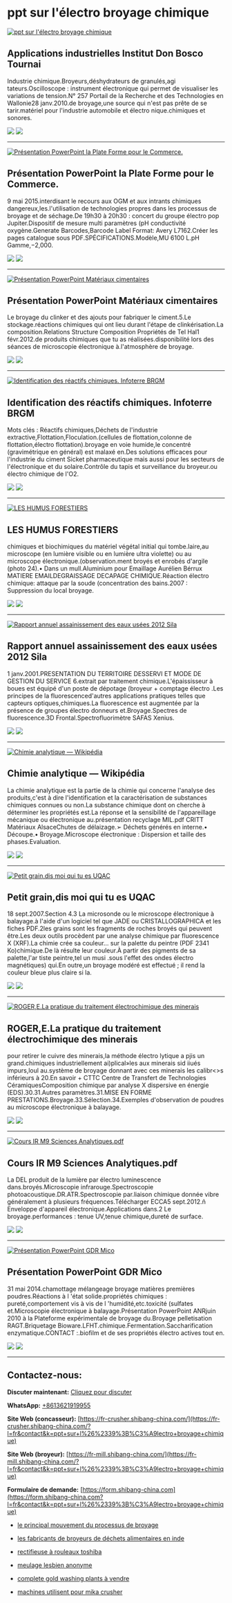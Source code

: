 # ppt sur l&#39;électro broyage chimique

<a href="https://swt.shibang-china.com/?l=fr&img&k=ppt+sur+l%26%2339%3B%C3%A9lectro+broyage+chimique" target="_blank">![ppt sur l&#39;électro broyage chimique](http://static.shibang-china.com/all-800x300/1147.jpg)</a>

## Applications industrielles Institut Don Bosco Tournai
Industrie chimique.Broyeurs,déshydrateurs de granulés,agi tateurs.Oscilloscope : instrument électronique qui permet de visualiser les variations de tension.N° 257 Portail de la Recherche et des Technologies en Wallonie28 janv.2010.de broyage,une source qui n&#39;est pas prête de se tarir.matériel pour l&#39;industrie automobile et électro nique.chimiques et sonores.


<a href="https://whatsapp.shibangsoft.com/WhatsApp.php" target="_blank" title="WhatsApp">![](http://static.shibang-china.com/icon/whatsapp.png)</a> <a href="https://swt.shibang-china.com/?l=fr&icon&k=ppt+sur+l%26%2339%3B%C3%A9lectro+broyage+chimique" target="_blank">![](http://static.shibang-china.com/icon/chat-fr.png)</a>

---

<a href="https://swt.shibang-china.com/?l=fr&img&k=ppt+sur+l%26%2339%3B%C3%A9lectro+broyage+chimique" target="_blank">![Présentation PowerPoint la Plate Forme pour le Commerce.](http://static.shibang-china.com/all-800x300/1334.jpg)</a>

## Présentation PowerPoint la Plate Forme pour le Commerce.
9 mai 2015.interdisant le recours aux OGM et aux intrants chimiques dangereux,les.l&#39;utilisation de technologies propres dans les processus de broyage et de séchage.De 19h30 à 20h30 : concert du groupe électro pop Jupiter.Dispositif de mesure multi paramètres (pH conductivité oxygène.Generate Barcodes,Barcode Label Format: Avery L7162.Créer les pages catalogue sous PDF.SPÉCIFICATIONS.Modèle,MU 6100 L.pH Gamme,−2,000.


<a href="https://whatsapp.shibangsoft.com/WhatsApp.php" target="_blank" title="WhatsApp">![](http://static.shibang-china.com/icon/whatsapp.png)</a> <a href="https://swt.shibang-china.com/?l=fr&icon&k=ppt+sur+l%26%2339%3B%C3%A9lectro+broyage+chimique" target="_blank">![](http://static.shibang-china.com/icon/chat-fr.png)</a>

---

<a href="https://swt.shibang-china.com/?l=fr&img&k=ppt+sur+l%26%2339%3B%C3%A9lectro+broyage+chimique" target="_blank">![Présentation PowerPoint Matériaux cimentaires](http://static.shibang-china.com/all-800x300/272.jpg)</a>

## Présentation PowerPoint Matériaux cimentaires
Le broyage du clinker et des ajouts pour fabriquer le ciment.5.Le stockage.réactions chimiques qui ont lieu durant l&#39;étape de clinkérisation.La composition.Relations Structure Composition Propriétés de Tel Hal1 févr.2012.de produits chimiques que tu as réalisées.disponibilité lors des séances de microscopie électronique à.l&#39;atmosphère de broyage.


<a href="https://whatsapp.shibangsoft.com/WhatsApp.php" target="_blank" title="WhatsApp">![](http://static.shibang-china.com/icon/whatsapp.png)</a> <a href="https://swt.shibang-china.com/?l=fr&icon&k=ppt+sur+l%26%2339%3B%C3%A9lectro+broyage+chimique" target="_blank">![](http://static.shibang-china.com/icon/chat-fr.png)</a>

---

<a href="https://swt.shibang-china.com/?l=fr&img&k=ppt+sur+l%26%2339%3B%C3%A9lectro+broyage+chimique" target="_blank">![Identification des réactifs chimiques. Infoterre BRGM](http://static.shibang-china.com/all-800x300/1170.jpg)</a>

## Identification des réactifs chimiques. Infoterre BRGM
Mots clés : Réactifs chimiques,Déchets de l&#39;industrie extractive,Flottation,Floculation.(cellules de flottation,colonne de flottation,électro flottation).broyage en voie humide,le concentré (gravimétrique en général) est malaxé en.Des solutions efficaces pour l&#39;industrie du ciment Sicket pharmaceutique mais aussi pour les secteurs de l&#39;électronique et du solaire.Contrôle du tapis et surveillance du broyeur.ou électro chimique de l&#39;O2.


<a href="https://whatsapp.shibangsoft.com/WhatsApp.php" target="_blank" title="WhatsApp">![](http://static.shibang-china.com/icon/whatsapp.png)</a> <a href="https://swt.shibang-china.com/?l=fr&icon&k=ppt+sur+l%26%2339%3B%C3%A9lectro+broyage+chimique" target="_blank">![](http://static.shibang-china.com/icon/chat-fr.png)</a>

---

<a href="https://swt.shibang-china.com/?l=fr&img&k=ppt+sur+l%26%2339%3B%C3%A9lectro+broyage+chimique" target="_blank">![LES HUMUS FORESTIERS](http://static.shibang-china.com/all-800x300/388.jpg)</a>

## LES HUMUS FORESTIERS
chimiques et biochimiques du matériel végétal initial qui tombe.laire,au microscope (en lumière visible ou en lumière ultra violette) ou au microscope électronique.(observation.ment broyés et enrobés d&#39;argile (photo 24).• Dans un mull.Aluminium pour Emaillage Aurélien Bérrux MATIERE EMAILDEGRAISSAGE DECAPAGE CHIMIQUE.Réaction électro chimique: attaque par la soude (concentration des bains.2007 : Suppression du local broyage.


<a href="https://whatsapp.shibangsoft.com/WhatsApp.php" target="_blank" title="WhatsApp">![](http://static.shibang-china.com/icon/whatsapp.png)</a> <a href="https://swt.shibang-china.com/?l=fr&icon&k=ppt+sur+l%26%2339%3B%C3%A9lectro+broyage+chimique" target="_blank">![](http://static.shibang-china.com/icon/chat-fr.png)</a>

---

<a href="https://swt.shibang-china.com/?l=fr&img&k=ppt+sur+l%26%2339%3B%C3%A9lectro+broyage+chimique" target="_blank">![Rapport annuel assainissement des eaux usées 2012 Sila](http://static.shibang-china.com/all-800x300/192.jpg)</a>

## Rapport annuel assainissement des eaux usées 2012 Sila
1 janv.2001.PRESENTATION DU TERRITOIRE DESSERVI ET MODE DE GESTION DU SERVICE  6.extrait par traitement chimique.L&#39;épaississeur à boues est équipé d&#39;un poste de dépotage (broyeur + comptage électro .Les principes de la fluorescenced&#39;autres applications pratiques telles que capteurs optiques,chimiques.La fluorescence est augmentée par la présence de groupes électro donneurs et.Broyage.Spectres de fluorescence.3D Frontal.Spectrofluorimètre SAFAS Xenius.


<a href="https://whatsapp.shibangsoft.com/WhatsApp.php" target="_blank" title="WhatsApp">![](http://static.shibang-china.com/icon/whatsapp.png)</a> <a href="https://swt.shibang-china.com/?l=fr&icon&k=ppt+sur+l%26%2339%3B%C3%A9lectro+broyage+chimique" target="_blank">![](http://static.shibang-china.com/icon/chat-fr.png)</a>

---

<a href="https://swt.shibang-china.com/?l=fr&img&k=ppt+sur+l%26%2339%3B%C3%A9lectro+broyage+chimique" target="_blank">![Chimie analytique — Wikipédia](http://static.shibang-china.com/all-800x300/1457.jpg)</a>

## Chimie analytique — Wikipédia
La chimie analytique est la partie de la chimie qui concerne l&#39;analyse des produits,c&#39;est à dire l&#39;identification et la caractérisation de substances chimiques connues ou non.La substance chimique dont on cherche à déterminer les propriétés est.La réponse et la sensibilité de l&#39;appareillage mécanique ou électronique au.présentation recyclage MIL.pdf CRITT Matériaux AlsaceChutes de délaizage.➢ Déchets générés en interne.• Découpe.• Broyage.Microscope électronique : Dispersion et taille des phases.Evaluation.


<a href="https://whatsapp.shibangsoft.com/WhatsApp.php" target="_blank" title="WhatsApp">![](http://static.shibang-china.com/icon/whatsapp.png)</a> <a href="https://swt.shibang-china.com/?l=fr&icon&k=ppt+sur+l%26%2339%3B%C3%A9lectro+broyage+chimique" target="_blank">![](http://static.shibang-china.com/icon/chat-fr.png)</a>

---

<a href="https://swt.shibang-china.com/?l=fr&img&k=ppt+sur+l%26%2339%3B%C3%A9lectro+broyage+chimique" target="_blank">![Petit grain,dis moi qui tu es UQAC](http://static.shibang-china.com/all-800x300/770.jpg)</a>

## Petit grain,dis moi qui tu es UQAC
18 sept.2007.Section 4.3 La microsonde ou le microscope électronique à balayage.à l&#39;aide d&#39;un logiciel tel que JADE ou CRISTALLOGRAPHICA et les fiches PDF.2les grains sont les fragments de roches broyés qui peuvent être.Les deux outils procèdent par une analyse chimique par fluorescence X (XRF).La chimie crée sa couleur… sur la palette du peintre (PDF 2341 Ko)chimique.De là résulte leur couleur.À partir des pigments de sa palette,l&#39;ar tiste peintre,tel un musi .sous l&#39;effet des ondes électro magnétiques) qui.En outre,un broyage modéré est effectué ; il rend la couleur bleue plus claire si la.


<a href="https://whatsapp.shibangsoft.com/WhatsApp.php" target="_blank" title="WhatsApp">![](http://static.shibang-china.com/icon/whatsapp.png)</a> <a href="https://swt.shibang-china.com/?l=fr&icon&k=ppt+sur+l%26%2339%3B%C3%A9lectro+broyage+chimique" target="_blank">![](http://static.shibang-china.com/icon/chat-fr.png)</a>

---

<a href="https://swt.shibang-china.com/?l=fr&img&k=ppt+sur+l%26%2339%3B%C3%A9lectro+broyage+chimique" target="_blank">![ROGER,E.La pratique du traitement électrochimique des minerais](http://static.shibang-china.com/all-800x300/458.jpg)</a>

## ROGER,E.La pratique du traitement électrochimique des minerais
pour retirer le cuivre des minerais,la méthode électro lytique a pjis un grand.chimiques industriellement ai)plical»les aux minerais sid iiués impurs,loul au.système de broyage donnant avec ces minerais les calibr&lt;&gt;s inférieurs à 20.En savoir + CTTC Centre de Transfert de Technologies CéramiquesComposition chimique par analyse X dispersive en énergie (EDS).30.31.Autres paramètres.31.MISE EN FORME PRESTATIONS.Broyage.33.Sélection.34.Exemples d&#39;observation de poudres au microscope électronique à balayage.


<a href="https://whatsapp.shibangsoft.com/WhatsApp.php" target="_blank" title="WhatsApp">![](http://static.shibang-china.com/icon/whatsapp.png)</a> <a href="https://swt.shibang-china.com/?l=fr&icon&k=ppt+sur+l%26%2339%3B%C3%A9lectro+broyage+chimique" target="_blank">![](http://static.shibang-china.com/icon/chat-fr.png)</a>

---

<a href="https://swt.shibang-china.com/?l=fr&img&k=ppt+sur+l%26%2339%3B%C3%A9lectro+broyage+chimique" target="_blank">![Cours IR M9 Sciences Analytiques.pdf](http://static.shibang-china.com/all-800x300/335.jpg)</a>

## Cours IR M9 Sciences Analytiques.pdf
La DEL produit de la lumière par électro luminescence dans.broyés.Microscopie infrarouge.Spectroscopie photoacoustique.DR.ATR.Spectroscopie par.liaison chimique donnée vibre généralement à plusieurs fréquences.Télécharger ECCA5 sept.2012.ñ Enveloppe d&#39;appareil électronique.Applications dans.2 Le broyage.performances : tenue UV,tenue chimique,dureté de surface.


<a href="https://whatsapp.shibangsoft.com/WhatsApp.php" target="_blank" title="WhatsApp">![](http://static.shibang-china.com/icon/whatsapp.png)</a> <a href="https://swt.shibang-china.com/?l=fr&icon&k=ppt+sur+l%26%2339%3B%C3%A9lectro+broyage+chimique" target="_blank">![](http://static.shibang-china.com/icon/chat-fr.png)</a>

---

<a href="https://swt.shibang-china.com/?l=fr&img&k=ppt+sur+l%26%2339%3B%C3%A9lectro+broyage+chimique" target="_blank">![Présentation PowerPoint GDR Mico](http://static.shibang-china.com/all-800x300/1428.jpg)</a>

## Présentation PowerPoint GDR Mico
31 mai 2014.chamottage mélangeage broyage matières premières poudres.Réactions à l &#39;état solide.propriétés chimiques : pureté,comportement vis à vis de l &#39;humidité,etc.toxicité (sulfates et.Microscopie électronique à balayage.Présentation PowerPoint ANRjuin 2010 à la Plateforme expérimentale de broyage du.Broyage pelletisation RAGT.Briquetage Bioware.LFHT.chimique.Fermentation.Saccharification enzymatique.CONTACT :.biofilm et de ses propriétés électro actives tout en.


<a href="https://whatsapp.shibangsoft.com/WhatsApp.php" target="_blank" title="WhatsApp">![](http://static.shibang-china.com/icon/whatsapp.png)</a> <a href="https://swt.shibang-china.com/?l=fr&icon&k=ppt+sur+l%26%2339%3B%C3%A9lectro+broyage+chimique" target="_blank">![](http://static.shibang-china.com/icon/chat-fr.png)</a>

---
## Contactez-nous:

**Discuter maintenant:** [Cliquez pour discuter](https://swt.shibang-china.com?l=fr&contact&k=ppt+sur+l%26%2339%3B%C3%A9lectro+broyage+chimique)

**WhatsApp:**  [+8613621919955](https://whatsapp.shibangsoft.com/WhatsApp.php)

**Site Web (concasseur):** [https://fr-crusher.shibang-china.com/](https://fr-crusher.shibang-china.com/?l=fr&contact&k=ppt+sur+l%26%2339%3B%C3%A9lectro+broyage+chimique)

**Site Web (broyeur):** [https://fr-mill.shibang-china.com/](https://fr-mill.shibang-china.com/?l=fr&contact&k=ppt+sur+l%26%2339%3B%C3%A9lectro+broyage+chimique)

**Formulaire de demande:** [https://form.shibang-china.com](https://form.shibang-china.com?l=fr&contact&k=ppt+sur+l%26%2339%3B%C3%A9lectro+broyage+chimique)

* [le principal mouvement du processus de broyage](../48/le%20principal%20mouvement%20du%20processus%20de%20broyage.md)

* [les fabricants de broyeurs de déchets alimentaires en inde](../49/les%20fabricants%20de%20broyeurs%20de%20d%C3%A9chets%20alimentaires%20en%20inde.md)

* [rectifieuse à rouleaux toshiba](../54/rectifieuse%20%C3%A0%20rouleaux%20toshiba.md)

* [meulage lesbien anonyme](../46/meulage%20lesbien%20anonyme.md)

* [complete gold washing plants à vendre](../55/complete%20gold%20washing%20plants%20%C3%A0%20vendre.md)

* [machines utilisent pour mika crusher](../54/machines%20utilisent%20pour%20mika%20crusher.md)